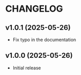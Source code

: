 # CHANGELOG

## v1.0.1 (2025-05-26)

- Fix typo in the documentation

## v1.0.0 (2025-05-26)

- Initial release
